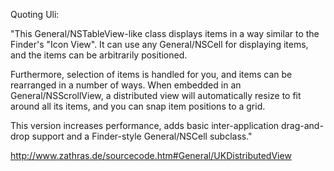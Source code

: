 

Quoting Uli: 

"This General/NSTableView-like class displays items in a way similar to the Finder's "Icon View". It can use any General/NSCell for displaying items, and the items can be arbitrarily positioned. 

Furthermore, selection of items is handled for you, and items can be rearranged in a number of ways. When embedded in an General/NSScrollView, a distributed view will automatically resize to fit around all its items, and you can snap item positions to a grid. 

This version increases performance, adds basic inter-application drag-and-drop support and a Finder-style General/NSCell subclass."

http://www.zathras.de/sourcecode.htm#General/UKDistributedView